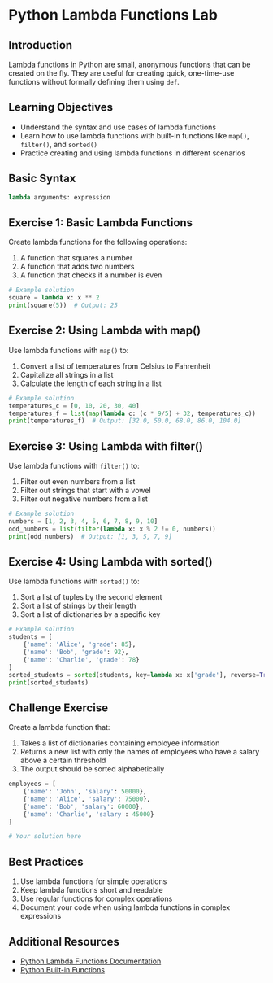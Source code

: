 # Python Lambda Functions Lab

## Introduction
Lambda functions in Python are small, anonymous functions that can be created on the fly. They are useful for creating quick, one-time-use functions without formally defining them using `def`.

## Learning Objectives
- Understand the syntax and use cases of lambda functions
- Learn how to use lambda functions with built-in functions like `map()`, `filter()`, and `sorted()`
- Practice creating and using lambda functions in different scenarios

## Basic Syntax
```python
lambda arguments: expression
```

## Exercise 1: Basic Lambda Functions
Create lambda functions for the following operations:

1. A function that squares a number
2. A function that adds two numbers
3. A function that checks if a number is even

```python
# Example solution
square = lambda x: x ** 2
print(square(5))  # Output: 25
```

## Exercise 2: Using Lambda with map()
Use lambda functions with `map()` to:

1. Convert a list of temperatures from Celsius to Fahrenheit
2. Capitalize all strings in a list
3. Calculate the length of each string in a list

```python
# Example solution
temperatures_c = [0, 10, 20, 30, 40]
temperatures_f = list(map(lambda c: (c * 9/5) + 32, temperatures_c))
print(temperatures_f)  # Output: [32.0, 50.0, 68.0, 86.0, 104.0]
```

## Exercise 3: Using Lambda with filter()
Use lambda functions with `filter()` to:

1. Filter out even numbers from a list
2. Filter out strings that start with a vowel
3. Filter out negative numbers from a list

```python
# Example solution
numbers = [1, 2, 3, 4, 5, 6, 7, 8, 9, 10]
odd_numbers = list(filter(lambda x: x % 2 != 0, numbers))
print(odd_numbers)  # Output: [1, 3, 5, 7, 9]
```

## Exercise 4: Using Lambda with sorted()
Use lambda functions with `sorted()` to:

1. Sort a list of tuples by the second element
2. Sort a list of strings by their length
3. Sort a list of dictionaries by a specific key

```python
# Example solution
students = [
    {'name': 'Alice', 'grade': 85},
    {'name': 'Bob', 'grade': 92},
    {'name': 'Charlie', 'grade': 78}
]
sorted_students = sorted(students, key=lambda x: x['grade'], reverse=True)
print(sorted_students)
```

## Challenge Exercise
Create a lambda function that:
1. Takes a list of dictionaries containing employee information
2. Returns a new list with only the names of employees who have a salary above a certain threshold
3. The output should be sorted alphabetically

```python
employees = [
    {'name': 'John', 'salary': 50000},
    {'name': 'Alice', 'salary': 75000},
    {'name': 'Bob', 'salary': 60000},
    {'name': 'Charlie', 'salary': 45000}
]

# Your solution here
```

## Best Practices
1. Use lambda functions for simple operations
2. Keep lambda functions short and readable
3. Use regular functions for complex operations
4. Document your code when using lambda functions in complex expressions

## Additional Resources
- [Python Lambda Functions Documentation](https://docs.python.org/3/tutorial/controlflow.html#lambda-expressions)
- [Python Built-in Functions](https://docs.python.org/3/library/functions.html)

